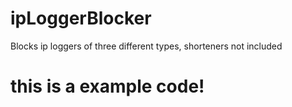 # ipLoggerBlocker
Blocks ip loggers of three different types, shorteners not included
# this is a example code!
